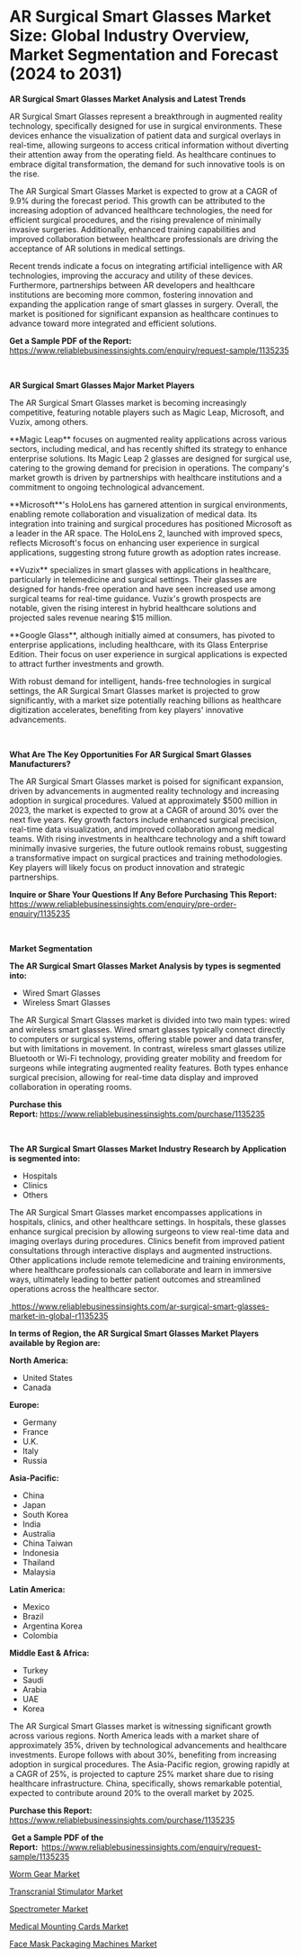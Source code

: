 <p><h1>AR Surgical Smart Glasses Market Size: Global Industry Overview, Market Segmentation and Forecast (2024 to 2031)</h1></p><p><strong>AR Surgical Smart Glasses Market Analysis and Latest Trends</strong></p>
<p><p>AR Surgical Smart Glasses represent a breakthrough in augmented reality technology, specifically designed for use in surgical environments. These devices enhance the visualization of patient data and surgical overlays in real-time, allowing surgeons to access critical information without diverting their attention away from the operating field. As healthcare continues to embrace digital transformation, the demand for such innovative tools is on the rise.</p><p>The AR Surgical Smart Glasses Market is expected to grow at a CAGR of 9.9% during the forecast period. This growth can be attributed to the increasing adoption of advanced healthcare technologies, the need for efficient surgical procedures, and the rising prevalence of minimally invasive surgeries. Additionally, enhanced training capabilities and improved collaboration between healthcare professionals are driving the acceptance of AR solutions in medical settings. </p><p>Recent trends indicate a focus on integrating artificial intelligence with AR technologies, improving the accuracy and utility of these devices. Furthermore, partnerships between AR developers and healthcare institutions are becoming more common, fostering innovation and expanding the application range of smart glasses in surgery. Overall, the market is positioned for significant expansion as healthcare continues to advance toward more integrated and efficient solutions.</p></p>
<p><strong>Get a Sample PDF of the Report:&nbsp;</strong> <a href="https://www.reliablebusinessinsights.com/enquiry/request-sample/1135235?utm_campaign=75&utm_medium=2&utm_source=Github&utm_content=ia&utm_term=13102024&utm_id=ar-surgical-smart-glasses">https://www.reliablebusinessinsights.com/enquiry/request-sample/1135235</a></p>
<p>&nbsp;</p>
<p><strong>AR Surgical Smart Glasses Major Market Players</strong></p>
<p><p>The AR Surgical Smart Glasses market is becoming increasingly competitive, featuring notable players such as Magic Leap, Microsoft, and Vuzix, among others. </p><p>**Magic Leap** focuses on augmented reality applications across various sectors, including medical, and has recently shifted its strategy to enhance enterprise solutions. Its Magic Leap 2 glasses are designed for surgical use, catering to the growing demand for precision in operations. The company's market growth is driven by partnerships with healthcare institutions and a commitment to ongoing technological advancement.</p><p>**Microsoft**'s HoloLens has garnered attention in surgical environments, enabling remote collaboration and visualization of medical data. Its integration into training and surgical procedures has positioned Microsoft as a leader in the AR space. The HoloLens 2, launched with improved specs, reflects Microsoft's focus on enhancing user experience in surgical applications, suggesting strong future growth as adoption rates increase.</p><p>**Vuzix** specializes in smart glasses with applications in healthcare, particularly in telemedicine and surgical settings. Their glasses are designed for hands-free operation and have seen increased use among surgical teams for real-time guidance. Vuzix's growth prospects are notable, given the rising interest in hybrid healthcare solutions and projected sales revenue nearing $15 million.</p><p>**Google Glass**, although initially aimed at consumers, has pivoted to enterprise applications, including healthcare, with its Glass Enterprise Edition. Their focus on user experience in surgical applications is expected to attract further investments and growth.</p><p>With robust demand for intelligent, hands-free technologies in surgical settings, the AR Surgical Smart Glasses market is projected to grow significantly, with a market size potentially reaching billions as healthcare digitization accelerates, benefiting from key players' innovative advancements.</p></p>
<p>&nbsp;</p>
<p><strong>What Are The Key Opportunities For AR Surgical Smart Glasses Manufacturers?</strong></p>
<p><p>The AR Surgical Smart Glasses market is poised for significant expansion, driven by advancements in augmented reality technology and increasing adoption in surgical procedures. Valued at approximately $500 million in 2023, the market is expected to grow at a CAGR of around 30% over the next five years. Key growth factors include enhanced surgical precision, real-time data visualization, and improved collaboration among medical teams. With rising investments in healthcare technology and a shift toward minimally invasive surgeries, the future outlook remains robust, suggesting a transformative impact on surgical practices and training methodologies. Key players will likely focus on product innovation and strategic partnerships.</p></p>
<p><strong>Inquire or Share Your Questions If Any Before Purchasing This Report:</strong> <a href="https://www.reliablebusinessinsights.com/enquiry/pre-order-enquiry/1135235?utm_campaign=75&utm_medium=2&utm_source=Github&utm_content=ia&utm_term=13102024&utm_id=ar-surgical-smart-glasses">https://www.reliablebusinessinsights.com/enquiry/pre-order-enquiry/1135235</a></p>
<p>&nbsp;</p>
<p><strong>Market Segmentation</strong></p>
<p><strong>The AR Surgical Smart Glasses Market Analysis by types is segmented into:</strong></p>
<p><ul><li>Wired Smart Glasses</li><li>Wireless Smart Glasses</li></ul></p>
<p><p>The AR Surgical Smart Glasses market is divided into two main types: wired and wireless smart glasses. Wired smart glasses typically connect directly to computers or surgical systems, offering stable power and data transfer, but with limitations in movement. In contrast, wireless smart glasses utilize Bluetooth or Wi-Fi technology, providing greater mobility and freedom for surgeons while integrating augmented reality features. Both types enhance surgical precision, allowing for real-time data display and improved collaboration in operating rooms.</p></p>
<p><strong>Purchase this Report:&nbsp;</strong><a href="https://www.reliablebusinessinsights.com/purchase/1135235?utm_campaign=75&utm_medium=2&utm_source=Github&utm_content=ia&utm_term=13102024&utm_id=ar-surgical-smart-glasses">https://www.reliablebusinessinsights.com/purchase/1135235</a></p>
<p>&nbsp;</p>
<p><strong>The AR Surgical Smart Glasses Market Industry Research by Application is segmented into:</strong></p>
<p><ul><li>Hospitals</li><li>Clinics</li><li>Others</li></ul></p>
<p><p>The AR Surgical Smart Glasses market encompasses applications in hospitals, clinics, and other healthcare settings. In hospitals, these glasses enhance surgical precision by allowing surgeons to view real-time data and imaging overlays during procedures. Clinics benefit from improved patient consultations through interactive displays and augmented instructions. Other applications include remote telemedicine and training environments, where healthcare professionals can collaborate and learn in immersive ways, ultimately leading to better patient outcomes and streamlined operations across the healthcare sector.</p></p>
<p><a href="https://www.reliablebusinessinsights.com/ar-surgical-smart-glasses-market-in-global-r1135235?utm_campaign=75&utm_medium=2&utm_source=Github&utm_content=ia&utm_term=13102024&utm_id=ar-surgical-smart-glasses">&nbsp;https://www.reliablebusinessinsights.com/ar-surgical-smart-glasses-market-in-global-r1135235</a></p>
<p><strong>In terms of Region, the AR Surgical Smart Glasses Market Players available by Region are:</strong></p>
<p>
    <p> <strong> North America: </strong>
        <ul>
            <li>United States</li>
            <li>Canada</li>
        </ul>
        </p> 
    <p> <strong> Europe: </strong>
        <ul>
            <li>Germany</li>
            <li>France</li>
            <li>U.K.</li>
            <li>Italy</li>
            <li>Russia</li>
        </ul>
        </p> 
    <p> <strong> Asia-Pacific: </strong>
        <ul>
            <li>China</li>
            <li>Japan</li>
            <li>South Korea</li>
            <li>India</li>
            <li>Australia</li>
            <li>China Taiwan</li>
            <li>Indonesia</li>
            <li>Thailand</li>
            <li>Malaysia</li>
        </ul>
        </p> 
    <p> <strong> Latin America: </strong>
        <ul>
            <li>Mexico</li>
            <li>Brazil</li>
            <li>Argentina Korea</li>
            <li>Colombia</li>
        </ul>
        </p> 
    <p> <strong> Middle East & Africa: </strong>
        <ul>
            <li>Turkey</li>
            <li>Saudi</li>
            <li>Arabia</li>
            <li>UAE</li>
            <li>Korea</li>
        </ul>
    </p>
    </p>
<p><p>The AR Surgical Smart Glasses market is witnessing significant growth across various regions. North America leads with a market share of approximately 35%, driven by technological advancements and healthcare investments. Europe follows with about 30%, benefiting from increasing adoption in surgical procedures. The Asia-Pacific region, growing rapidly at a CAGR of 25%, is projected to capture 25% market share due to rising healthcare infrastructure. China, specifically, shows remarkable potential, expected to contribute around 20% to the overall market by 2025.</p></p>
<p><strong>Purchase this Report: </strong><a href="https://www.reliablebusinessinsights.com/purchase/1135235?utm_campaign=75&utm_medium=2&utm_source=Github&utm_content=ia&utm_term=13102024&utm_id=ar-surgical-smart-glasses">https://www.reliablebusinessinsights.com/purchase/1135235</a></p>
<p>&nbsp;<strong>Get a Sample PDF of the Report:&nbsp;&nbsp;</strong><a href="https://www.reliablebusinessinsights.com/enquiry/request-sample/1135235?utm_campaign=75&utm_medium=2&utm_source=Github&utm_content=ia&utm_term=13102024&utm_id=ar-surgical-smart-glasses">https://www.reliablebusinessinsights.com/enquiry/request-sample/1135235</a></p>
<p><strong></strong></p>
<p><p><a href="https://issuu.com/reportprime-2/docs/worm-gear-market-size-2030.pptx_36b0dc054111e4?utm_campaign=75&utm_medium=2&utm_source=Github&utm_content=ia&utm_term=13102024&utm_id=ar-surgical-smart-glasses">Worm Gear Market</a></p><p><a href="https://www.linkedin.com/pulse/transcranial-stimulator-market-overview-global-trends-future-prospects-o6epf?utm_campaign=75&utm_medium=2&utm_source=Github&utm_content=ia&utm_term=13102024&utm_id=ar-surgical-smart-glasses">Transcranial Stimulator Market</a></p><p><a href="https://issuu.com/reportprime-2/docs/spectrometer-market-size-2030.pptx_abd76bf8a942a6?utm_campaign=75&utm_medium=2&utm_source=Github&utm_content=ia&utm_term=13102024&utm_id=ar-surgical-smart-glasses">Spectrometer Market</a></p><p><a href="https://www.linkedin.com/pulse/future-trajectory-medical-mounting-cards-market-emerging-trends-jijqf?utm_campaign=75&utm_medium=2&utm_source=Github&utm_content=ia&utm_term=13102024&utm_id=ar-surgical-smart-glasses">Medical Mounting Cards Market</a></p><p><a href="https://github.com/isbel3opkkem/Market-Research-Report-List-1/blob/main/face-mask-packaging-machines-market.md?utm_campaign=75&utm_medium=2&utm_source=Github&utm_content=ia&utm_term=13102024&utm_id=ar-surgical-smart-glasses">Face Mask Packaging Machines Market</a></p></p>